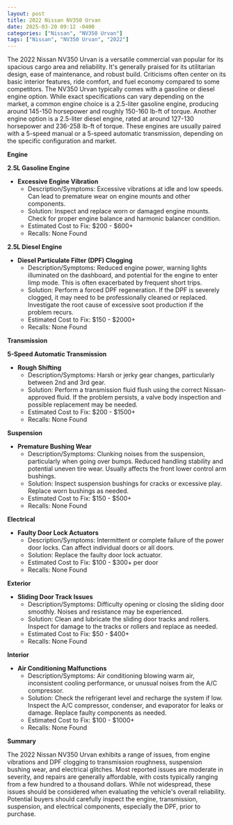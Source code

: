 ```yaml
---
layout: post
title: 2022 Nissan NV350 Urvan
date: 2025-03-20 09:12 -0400
categories: ["Nissan", "NV350 Urvan"]
tags: ["Nissan", "NV350 Urvan", "2022"]
---
```

The 2022 Nissan NV350 Urvan is a versatile commercial van popular for its spacious cargo area and reliability. It's generally praised for its utilitarian design, ease of maintenance, and robust build. Criticisms often center on its basic interior features, ride comfort, and fuel economy compared to some competitors. The NV350 Urvan typically comes with a gasoline or diesel engine option. While exact specifications can vary depending on the market, a common engine choice is a 2.5-liter gasoline engine, producing around 145-150 horsepower and roughly 150-160 lb-ft of torque. Another engine option is a 2.5-liter diesel engine, rated at around 127-130 horsepower and 236-258 lb-ft of torque. These engines are usually paired with a 5-speed manual or a 5-speed automatic transmission, depending on the specific configuration and market.

**Engine**

**2.5L Gasoline Engine**
*   **Excessive Engine Vibration**
    *   Description/Symptoms: Excessive vibrations at idle and low speeds. Can lead to premature wear on engine mounts and other components.
    *   Solution: Inspect and replace worn or damaged engine mounts. Check for proper engine balance and harmonic balancer condition.
    *   Estimated Cost to Fix: $200 - $600+
    *   Recalls: None Found

**2.5L Diesel Engine**

*   **Diesel Particulate Filter (DPF) Clogging**
    *   Description/Symptoms: Reduced engine power, warning lights illuminated on the dashboard, and potential for the engine to enter limp mode. This is often exacerbated by frequent short trips.
    *   Solution: Perform a forced DPF regeneration. If the DPF is severely clogged, it may need to be professionally cleaned or replaced. Investigate the root cause of excessive soot production if the problem recurs.
    *   Estimated Cost to Fix: $150 - $2000+
    *   Recalls: None Found

**Transmission**

**5-Speed Automatic Transmission**

*   **Rough Shifting**
    *   Description/Symptoms: Harsh or jerky gear changes, particularly between 2nd and 3rd gear.
    *   Solution: Perform a transmission fluid flush using the correct Nissan-approved fluid. If the problem persists, a valve body inspection and possible replacement may be needed.
    *   Estimated Cost to Fix: $200 - $1500+
    *   Recalls: None Found

**Suspension**

*   **Premature Bushing Wear**
    *   Description/Symptoms: Clunking noises from the suspension, particularly when going over bumps. Reduced handling stability and potential uneven tire wear. Usually affects the front lower control arm bushings.
    *   Solution: Inspect suspension bushings for cracks or excessive play. Replace worn bushings as needed.
    *   Estimated Cost to Fix: $150 - $500+
    *   Recalls: None Found

**Electrical**

*   **Faulty Door Lock Actuators**
    *   Description/Symptoms: Intermittent or complete failure of the power door locks. Can affect individual doors or all doors.
    *   Solution: Replace the faulty door lock actuator.
    *   Estimated Cost to Fix: $100 - $300+ per door
    *   Recalls: None Found

**Exterior**

*   **Sliding Door Track Issues**
    *   Description/Symptoms: Difficulty opening or closing the sliding door smoothly. Noises and resistance may be experienced.
    *   Solution: Clean and lubricate the sliding door tracks and rollers. Inspect for damage to the tracks or rollers and replace as needed.
    *   Estimated Cost to Fix: $50 - $400+
    *   Recalls: None Found

**Interior**

*   **Air Conditioning Malfunctions**
    *   Description/Symptoms: Air conditioning blowing warm air, inconsistent cooling performance, or unusual noises from the A/C compressor.
    *   Solution: Check the refrigerant level and recharge the system if low. Inspect the A/C compressor, condenser, and evaporator for leaks or damage. Replace faulty components as needed.
    *   Estimated Cost to Fix: $100 - $1000+
    *   Recalls: None Found

**Summary**

The 2022 Nissan NV350 Urvan exhibits a range of issues, from engine vibrations and DPF clogging to transmission roughness, suspension bushing wear, and electrical glitches. Most reported issues are moderate in severity, and repairs are generally affordable, with costs typically ranging from a few hundred to a thousand dollars. While not widespread, these issues should be considered when evaluating the vehicle's overall reliability. Potential buyers should carefully inspect the engine, transmission, suspension, and electrical components, especially the DPF, prior to purchase.

